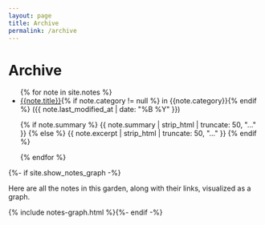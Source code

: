 ```yaml
---
layout: page
title: Archive
permalink: /archive
---
```


# Archive

<ul class="archive">
{% for note in site.notes %}
  <li>
    <a href="{{ note.url }}{%- if site.use_html_extension -%}.html{%- endif -%}" class="internal-link">
    {{note.title}}</a>{% if note.category != null %} in {{note.category}}{% endif %} 
    <span>({{ note.last_modified_at | date: "%B %Y" }})</span>
    <p>
        <span class="summary">
        {% if note.summary %}
          {{ note.summary | strip_html | truncate: 50, "..." }}
        {% else %}
          {{ note.excerpt | strip_html | truncate: 50, "..." }}
        {% endif %}
       </span>
    </P>
  </li>
{% endfor %}
</ul>

<section>
  {%- if site.show_notes_graph -%}<p>Here are all the notes in this garden, along with their links, visualized as a graph.</p>{% include notes-graph.html %}{%- endif -%}</section>
